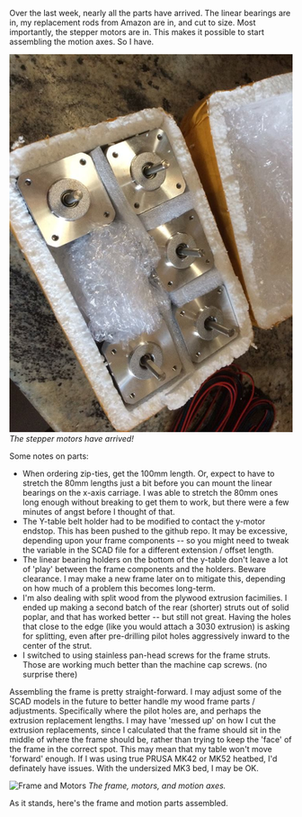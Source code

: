 Over the last week, nearly all the parts have arrived. The linear bearings are in, my replacement rods from Amazon are in, and cut to size. Most importantly, the stepper motors are in. This makes it possible to start assembling the motion axes. So I have.

![Motors Arrived](/images/varnerized/steppers.jpg)
_The stepper motors have arrived!_

Some notes on parts:
* When ordering zip-ties, get the 100mm length. Or, expect to have to stretch the 80mm lengths just a bit before you can mount the linear bearings on the x-axis carriage. I was able to stretch the 80mm ones long enough without breaking to get them to work, but there were a few minutes of angst before I thought of that.
* The Y-table belt holder had to be modified to contact the y-motor endstop. This has been pushed to the github repo. It may be excessive, depending upon your frame components -- so you might need to tweak the variable in the SCAD file for a different extension / offset length.
* The linear bearing holders on the bottom of the y-table don't leave a lot of 'play' between the frame components and the holders. Beware clearance. I may make a new frame later on to mitigate this, depending on how much of a problem this becomes long-term.
* I'm also dealing with split wood from the plywood extrusion facimilies. I ended up making a second batch of the rear (shorter) struts out of solid poplar, and that has worked better -- but still not great. Having the holes that close to the edge (like you would attach a 3030 extrusion) is asking for splitting, even after pre-drilling pilot holes aggressively inward to the center of the strut.
* I switched to using stainless pan-head screws for the frame struts. Those are working much better than the machine cap screws. (no surprise there)

Assembling the frame is pretty straight-forward. I may adjust some of the SCAD models in the future to better handle my wood frame parts / adjustments. Specifically where the pilot holes are, and perhaps the extrusion replacement lengths.
I may have 'messed up' on how I cut the extrusion replacements, since I calculated that the frame should sit in the middle of where the frame should be, rather than trying to keep the 'face' of the frame in the correct spot. This may mean that my table won't move 'forward' enough. If I was using true PRUSA MK42 or MK52 heatbed, I'd definately have issues. With the undersized MK3 bed, I may be OK.

![Frame and Motors](/images/varnerized/frame_and_motors.jpg)
_The frame, motors, and motion axes._

As it stands, here's the frame and motion parts assembled.